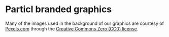 # Particl branded graphics
Many of the images used in the background of our graphics are courtesy of [Pexels.com](https://www.pexels.com/) through the [Creative Commons Zero (CC0) license](https://creativecommons.org/publicdomain/zero/1.0/).

